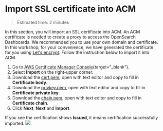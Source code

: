# Import SSL certificate into ACM
> Estimated time: 2 minutes

In this section, you will import an SSL certificate into ACM. An ACM certificate is needed to create a proxy to access the OpenSearch Dashboards. 
We recommended you to use your own domain and certificate. In this workshop, for your convenience, we have generated the certificate for you using [Let's encrypt](https://letsencrypt.org/). Follow
the instruction below to import it into ACM.  

1. Go to [AWS Certificate Manager Console](https://console.aws.amazon.com/acm/home?region=us-east-1#/certificates/list){target="_blank"}.
2. Select **Import** on the right-upper corner.
3. Download the [cert.pem](https://aws-gcr-solutions-assets.s3.amazonaws.com/log-hub-workshop/cert.pem), open with text editor and copy to fill in **Certificate body**.
4. Download the [privkey.pem](https://aws-gcr-solutions-assets.s3.amazonaws.com/log-hub-workshop/privkey.pem), open with text editor and copy to fill in **Certificate private key**.
5. Download the [chain.pem](https://aws-gcr-solutions-assets.s3.amazonaws.com/log-hub-workshop/chain.pem), open with text editor and copy to fill in **Certificate chain**.
6. Click **Next**, **Next** and **Import**. 

If you see the certification shows **Issued**, it means certification successfully imported.
![](../../images/workshop/certification-success.png)
